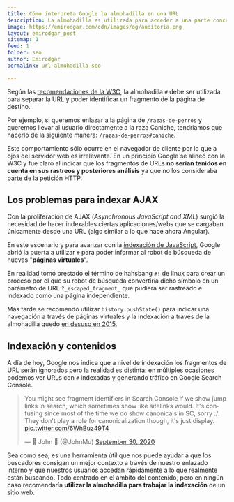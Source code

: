 ```yaml
---
title: Cómo interpreta Google la almohadilla en una URL
description: La almohadilla es utilizada para acceder a una parte concreta de la página web.
image: https://emirodgar.com/cdn/images/og/auditoria.png
layout: emirodgar_post
sitemap: 1
feed: 1
folder: seo
author: Emirodgar
permalink: url-almohadilla-seo

---
```


Según las [recomendaciones de la W3C](https://www.w3.org/Addressing/URL/4_URI_Recommentations.html), la almohadilla `#` debe ser utilizada para separar la URL y poder identificar un fragmento de la página de destino.

Por ejemplo, si queremos enlazar a la página de `/razas-de-perros` y queremos llevar al usuario directamente a la raza Caniche, tendríamos que hacerlo de la siguiente manera: `/razas-de-perros#caniche`.

Este comportamiento sólo ocurre en el navegador de cliente por lo que a ojos del servidor web es irrelevante. En un principio Google se alineó con la W3C y fue claro al indicar que los fragmentos de URLs **no serían tenidos en cuenta en sus rastreos y posteriores análisis** ya que no los consideraba parte de la petición HTTP.

## Los problemas para indexar AJAX

Con la proliferación de AJAX (*Asynchronous JavaScript and XML*) surgió la necesidad de hacer indexables ciertas aplicaciones/webs que se cargaban únicamente desde una URL (algo similar a lo que hace ahora Angular).

En este escenario y para avanzar con la [indexación de JavaScript](https://developers.google.com/search/docs/advanced/javascript/javascript-seo-basics), Google abrió la puerta a utilizar `#` para poder informar al robot de búsqueda de nuevas "**páginas virtuales**".

En realidad tomó prestado el término de hahsbang `#!` de linux para crear un proceso por el que su robot de búsqueda convertiría dicho símbolo en un parámetro de URL `?_escaped_fragment_` que pudiera ser rastreado e indexado como una página independiente.

Más tarde se recomendó utilizar `history.pushState()` para indicar una navegación a través de páginas virtuales y la indexación a través de la almohadilla quedo [en desuso en 2015](https://developers.google.com/search/blog/2015/10/deprecating-our-ajax-crawling-scheme).

## Indexación y contenidos

A día de hoy, Google nos indica que a nivel de indexación los fragmentos de URL serán ignorados pero la realidad es distinta: en múltiples ocasiones podemos ver URLs con `#` indexadas y generando tráfico en Google Search Console.

<blockquote class="twitter-tweet"><p lang="en" dir="ltr">You might see fragment identifiers in Search Console if we show jump links in search, which sometimes show like sitelinks would. It&#39;s confusing since most of the time we do show canonicals in SC, sorry :/. They don&#39;t play a role for canonicalization though, it&#39;s just display. <a href="https://t.co/6WhBuz49T4">pic.twitter.com/6WhBuz49T4</a></p>&mdash; 🍌 John 🍌 (@JohnMu) <a href="https://twitter.com/JohnMu/status/1311419771871731712?ref_src=twsrc%5Etfw">September 30, 2020</a></blockquote> <script async src="https://platform.twitter.com/widgets.js" charset="utf-8"></script>

Sea como sea, es una herramienta útil que nos puede ayudar a que los buscadores consigan un mejor contexto a través de nuestro enlazado interno y que nuestros usuarios accedan rápidamente a lo que realmente están buscando. Todo centrado en el ámbito del contenido, pero en ningún caso recomendaría **utilizar la almohadilla para trabajar la indexación** de un sitio web. 




<!--stackedit_data:
eyJoaXN0b3J5IjpbOTg5NDcwMSw3NjgwMTk4NjksMTA2MDQ2Mz
g5MywtMTI3MTUxODQ0NV19
-->